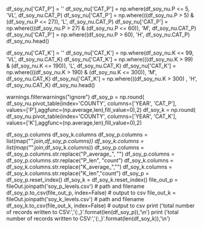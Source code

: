 <!-- P Nutrient Soybeans -->
df_soy_nu['CAT_P'] = ''
df_soy_nu['CAT_P'] = np.where(df_soy_nu.P <= 5, 'VL', df_soy_nu.CAT_P)
df_soy_nu['CAT_P'] = np.where(((df_soy_nu.P > 5) & (df_soy_nu.P <= 27)), 'L', df_soy_nu.CAT_P)
df_soy_nu['CAT_P'] = np.where(((df_soy_nu.P > 27) & (df_soy_nu.P <= 60)), 'M', df_soy_nu.CAT_P)
df_soy_nu['CAT_P'] = np.where((df_soy_nu.P > 60), 'H', df_soy_nu.CAT_P)
df_soy_nu.head()

<!-- K Nutrient Soybean  -->
df_soy_nu['CAT_K'] = ''
df_soy_nu['CAT_K'] = np.where(df_soy_nu.K <= 99, 'VL', df_soy_nu.CAT_K)
df_soy_nu['CAT_K'] = np.where(((df_soy_nu.K > 99) & (df_soy_nu.K <= 190)), 'L', df_soy_nu.CAT_K)
df_soy_nu['CAT_K'] = np.where(((df_soy_nu.K > 190) & (df_soy_nu.K <= 300)), 'M', df_soy_nu.CAT_K)
df_soy_nu['CAT_K'] = np.where(((df_soy_nu.K > 300) , 'H', df_soy_nu.CAT_K)
df_soy_nu.head()

warnings.filterwarnings("ignore")
df_soy_p = np.round( df_soy_nu.pivot_table(index='COUNTY', columns=['YEAR', 'CAT_P'], values=['P'],aggfunc=(np.average,len),fill_value=0),2)
df_soy_k = np.round( df_soy_nu.pivot_table(index='COUNTY', columns=['YEAR', 'CAT_K'], values=['K'],aggfunc=(np.average,len),fill_value=0),2)

df_soy_p.columns
df_soy_k.columns
df_soy_p.columns = list(map("_".join,df_soy_p.columns))
df_soy_k.columns = list(map("_".join,df_soy_k.columns))
df_soy_p.columns = df_soy_p.columns.str.replace("P_average_", "")
df_soy_p.columns = df_soy_p.columns.str.replace("P_len", "count")
df_soy_k.columns = df_soy_k.columns.str.replace("K_average_","")
df_soy_k.columns = df_soy_k.columns.str.replace("K_len","count")
df_soy_p = df_soy_p.reset_index()
df_soy_k = df_soy_k.reset_index()
file_out_p = fileOut.joinpath('soy_p_levels.csv')  # path and filename
df_soy_p.to_csv(file_out_p, index=False)  # output to csv
file_out_k = fileOut.joinpath('soy_k_levels.csv')  # path and filename
df_soy_k.to_csv(file_out_k, index=False)  # output to csv
print ('total number of records written to CSV:','{:,}'.format(len(df_soy_p)),'\n')
print ('total number of records written to CSV:','{:,}'.format(len(df_soy_k)),'\n')
